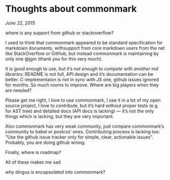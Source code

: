 # Thoughts about commonmark

_June 22, 2015_

where is any support from github or stackoverflow?

I used to think that commonmark appeared to be standard specification for markdown documents,
withsupport from core markdown users from the net like StackOverflow or GitHub, but instead
commonmark is maintaining by only one @jgm (thank you for this very much).

It is good enough to use, but it’s _not enough to compete with another md libraries_:
README is not full, API design and it’s documentation can be better. C-implementaion
is not in sync with JS one, github issues ignored for months. So much rooms to improve.
Where are big players when they are needed?

Please get me right, I love to use commonmark, I use it in a lot of my open source project,
I love to contribute, but it’s hard without proper tests (e.g. for AST tree) and detailed
docs (API docs is lacking) — it’s not the only things which is lacking, but they are very important.

Also commonmark has very weak community, just compare commonmark’s community to babel or
postcss’ ones. Contributing process is lacking too: "Use the github issue tracker only
for simple, clear, actionable issues". Probably, you are doing github wrong.

Finally, where is roadmap?

All of these makes me sad

why dingus is encapsulated into commonmark?
